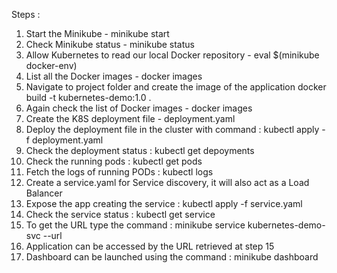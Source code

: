Steps :

1. Start the Minikube - minikube start
2. Check Minikube status - minikube status
3. Allow Kubernetes to read our local Docker repository - eval $(minikube docker-env)
4. List all the Docker images - docker images
5. Navigate to project folder and create the image of the application
    docker build -t kubernetes-demo:1.0 .
6. Again check the list of Docker images - docker images
7. Create the K8S deployment file - deployment.yaml
8. Deploy the deployment file in the cluster with command : kubectl apply -f deployment.yaml
9. Check the deployment status : kubectl get depoyments
10. Check the running pods : kubectl get pods
11. Fetch the logs of running PODs : kubectl logs <POD Name>
12. Create a service.yaml for Service discovery, it will also act as a Load Balancer
13. Expose the app creating the service : kubectl apply -f service.yaml
14. Check the service status : kubectl get service
15. To get the URL type the command : minikube service kubernetes-demo-svc  --url
16. Application can be accessed by the URL retrieved at step 15
17. Dashboard can be launched using the command : minikube dashboard